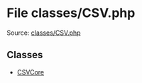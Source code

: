 File classes/CSV.php
=========

Source: [classes/CSV.php](https://github.com/PrestaShop/PrestaShop/blob/1.5.0.9/classes/CSV.php)


Classes
-------

* [CSVCore](class.CSVCore.md)

